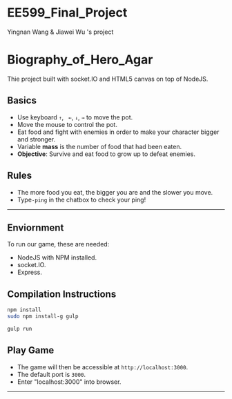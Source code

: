 # EE599_Final_Project
Yingnan Wang &amp; Jiawei Wu 's project 

Biography_of_Hero_Agar
=========================

Thie project built with socket.IO and HTML5 canvas on top of NodeJS.

##  Basics
- Use keyboard `↑`,  ` ←`, `↓`,  `→` to move the pot.
- Move the mouse to control the pot.
- Eat food and fight with enemies in order to make your character bigger and stronger.
- Variable **mass** is the number of food that had been eaten.
- **Objective**: Survive and eat food to grow up to defeat enemies.

## Rules
- The more food you eat, the bigger you are and the slower you move.
- Type`-ping` in the chatbox to check your ping!

---

## Enviornment
To run our game, these are needed: 
- NodeJS with NPM installed.
- socket.IO.
- Express.


## Compilation Instructions
```bash
npm install
sudo npm install-g gulp

gulp run
```

## Play Game
- The game will then be accessible at `http://localhost:3000`. 
- The default port is `3000`.
- Enter "localhost:3000" into browser.

---

